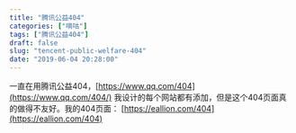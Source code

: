 ```yaml
---
title: "腾讯公益404"
categories: ["嘀咕"]
tags: ["腾讯公益404"]
draft: false
slug: "tencent-public-welfare-404"
date: "2019-06-04 20:28:00"
---
```


一直在用腾讯公益404，[https://www.qq.com/404](https://www.qq.com/404/) 我设计的每个网站都有添加，但是这个404页面真的做得不友好。我的404页面： [https://eallion.com/404](https://eallion.com/404)
